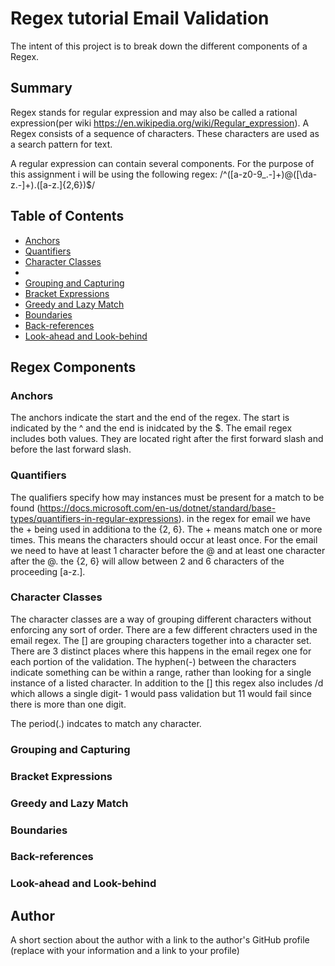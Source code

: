 # Regex tutorial Email Validation

The intent of this project is to break down the different components of a Regex.

## Summary

Regex stands for regular expression and may also be called a rational expression(per wiki https://en.wikipedia.org/wiki/Regular_expression). A Regex consists of a sequence of characters. These characters are used as a search pattern for text. 

A regular expression can contain several components. For the purpose of this assignment i will be using the following regex: 
/^([a-z0-9_\.-]+)@([\da-z\.-]+)\.([a-z\.]{2,6})$/


## Table of Contents

- [Anchors](#anchors)
- [Quantifiers](#quantifiers)
- [Character Classes](#character-classes)
- 
- [Grouping and Capturing](#grouping-and-capturing)
- [Bracket Expressions](#bracket-expressions)
- [Greedy and Lazy Match](#greedy-and-lazy-match)
- [Boundaries](#boundaries)
- [Back-references](#back-references)
- [Look-ahead and Look-behind](#look-ahead-and-look-behind)

## Regex Components

### Anchors
The anchors indicate the start and the end of the regex. The start is indicated by the ^ and the end is inidcated by the $. The email regex includes both values. They are located right after the first forward slash and before the last forward slash.

### Quantifiers
The qualifiers specify how may instances must be present for a match to be found (https://docs.microsoft.com/en-us/dotnet/standard/base-types/quantifiers-in-regular-expressions). in the regex for email we have the + being used in additiona to the {2, 6}. The + means match one or more times. This means the characters should occur at least once. For the email we need to have at least 1 character before the @ and at least one character after the @. the {2, 6} will allow between 2 and 6 characters of the proceeding [a-z\.]. 


### Character Classes
The character classes are a way of grouping different characters without enforcing any sort of order. There are a few different chracters used in the email regex. The [] are grouping characters together into a character set. There are 3 distinct places where this happens in the email regex one for each portion of the validation. The hyphen(-) between the characters indicate something can be within a range, rather than looking for a single instance of a listed character. In addition to the [] this regex also includes /d which allows a single digit- 1 would pass validation but 11 would fail since there is more than one digit.

The period(.) indcates to match any character.





### Grouping and Capturing

### Bracket Expressions

### Greedy and Lazy Match

### Boundaries

### Back-references

### Look-ahead and Look-behind

## Author

A short section about the author with a link to the author's GitHub profile (replace with your information and a link to your profile)